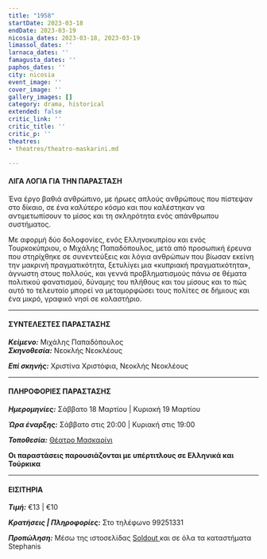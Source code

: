 ```yaml
---
title: "1958"
startDate: 2023-03-18
endDate: 2023-03-19
nicosia_dates: 2023-03-18, 2023-03-19
limassol_dates: ''
larnaca_dates: ''
famagusta_dates: ''
paphos_dates: ''
city: nicosia
event_image: ''
cover_image: ''
gallery_images: []
category: drama, historical
extended: false
critic_link: ''
critic_title: ''
critic_p: ''
theatres:
- theatres/theatro-maskarini.md

---
```

#### ΛΙΓΑ ΛΟΓΙΑ ΓΙΑ ΤΗΝ ΠΑΡΑΣΤΑΣΗ

Ένα έργο βαθιά ανθρώπινο, με ήρωες απλούς ανθρώπους που πίστεψαν στο δίκαιο, σε ένα καλύτερο κόσμο και που καλέστηκαν να αντιμετωπίσουν το μίσος και τη σκληρότητα ενός απάνθρωπου συστήματος. 

Με αφορμή δύο δολοφονίες, ενός Ελληνοκυπρίου και ενός Τουρκοκύπριου, ο Μιχάλης Παπαδόπουλος, μετά από προσωπική έρευνα που στηρίχθηκε σε συνεντεύξεις και λόγια ανθρώπων που βίωσαν εκείνη την μακρινή πραγματικότητα, ξετυλίγει μια «κυπριακή πραγματικότητα», άγνωστη στους πολλούς, και γεννά προβληματισμούς πάνω σε θέματα πολιτικού φανατισμού, δύναμης του πλήθους και του μίσους και το πώς αυτό το τελευταίο μπορεί να μεταμορφώσει τους πολίτες σε δήμιους και ένα μικρό, γραφικό νησί σε κολαστήριο.

***

#### ΣΥΝΤΕΛΕΣΤΕΣ ΠΑΡΑΣΤΑΣΗΣ

**_Κείμενο:_** Μιχάλης Παπαδόπουλος  
**_Σκηνοθεσία:_** Νεοκλής Νεοκλέους

**_Επί σκηνής:_** Χριστίνα Χριστόφια, Νεοκλής Νεοκλέους

***

#### ΠΛΗΡΟΦΟΡΙΕΣ ΠΑΡΑΣΤΑΣΗΣ

**_Ημερομηνίες:_** Σάββατο 18 Μαρτίου | Κυριακή 19 Μαρτίου

**_Ώρα έναρξης:_** Σάββατο στις 20:00 | Κυριακή στις 19:00

**_Τοποθεσία:_** [Θέατρο Μασκαρίνι](?#map)

**Οι παραστάσεις παρουσιάζονται με υπέρτιτλους σε Ελληνικά και Τούρκικα**

***

#### ΕΙΣΙΤΗΡΙΑ

**_Τιμή:_** €13 | €10

**_Κρατήσεις | Πληροφορίες:_** Στο τηλέφωνο 99251331

**_Προπώληση:_** Μέσω της ιστοσελίδας [Soldout ](https://www.soldoutticketbox.com/afieroma-stin-kypro-antilogos-2023/?lang=el)και σε όλα τα καταστήματα Stephanis